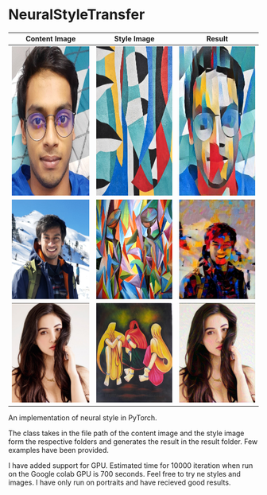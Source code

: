 # NeuralStyleTransfer



Content Image                           |  Style Image                   | Result            
:--------------------------------------:|:------------------------------:|:-------------------------:
<img src=content_images/content_image2.jpg width="200" height="300"/> |  <img src=style_images/style2.jpg width="200" height="300"/> |  <img src=Result/target2.jpeg width="200" height="300"/>
<img src=content_images/content_image5.jpg width="200" height="200"/> |  <img src=style_images/style5.jpg width="200" height="200"/> |  <img src=Result/target4.jpg width="200" height="200"/>
<img src=content_images/content_image.jpg width="200" height="200"/> |  <img src=style_images/style.jpg width="200" height="200"/> |  <img src=Result/target.jpg width="200" height="200"/>

An implementation of neural style in PyTorch.


The class takes in the file path of the content image and the style image form the respective folders and generates the result in the result folder. Few examples have been provided.

I have added support for GPU. Estimated time for 10000 iteration when run on the Google colab GPU is 700 seconds. Feel free to try ne styles and images. I have only run on portraits and have recieved good results.

